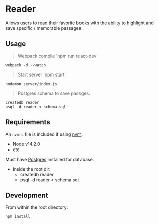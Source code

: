# Reader
Allows users to read their favorite books with the ability to highlight and
save specific / memorable passages.

## Usage ##
> Webpack compile 'npm run react-dev'
```
webpack -d --watch
```
> Start server 'npm start'
```
nodemon server/index.js
```
> Postgres schema to save passges:
```
createdb reader
psql -d reader < schema.sql
```

## Requirements ##
An `nvmrc` file is included if using [nvm](https://github.com/nvm-sh/nvm).
* Node v14.2.0
* etc

Must have [Postgres](https://www.npmjs.com/package/postgres) installed for database.
* Inside the root dir:
  - createdb reader
  - psql -d reader < schema.sql

## Development ##
From within the root directory:
```
npm install
```

